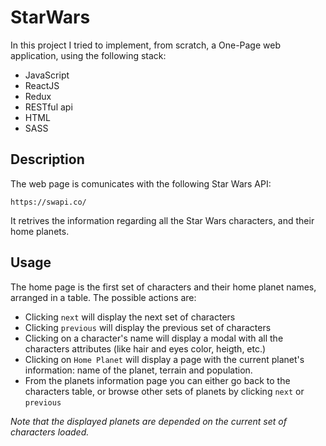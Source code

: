 # StarWars
In this project I tried to implement, from scratch,  a One-Page web application, using the following stack:
* JavaScript
* ReactJS
* Redux
* RESTful api
* HTML
* SASS

## Description
The web page is comunicates with the following Star Wars API:
```
https://swapi.co/
```
It retrives the information regarding all the Star Wars characters, and their home planets.

## Usage
The home page is the first set of characters and their home planet names, arranged in a table. The possible actions are:
* Clicking ```next``` will display the next set of characters
* Clicking ```previous``` will display the previous set of characters
* Clicking on a character's name will display a modal with all the characters attributes (like hair and eyes color, heigth, etc.)
* Clicking on ```Home Planet``` will display a page with the current planet's information: name of the planet, terrain and population.
* From the planets information page you can either go back to the characters table, or browse other sets of planets by clicking ```next``` or ```previous```

*Note that the displayed planets are depended on the current set of characters loaded.* 
